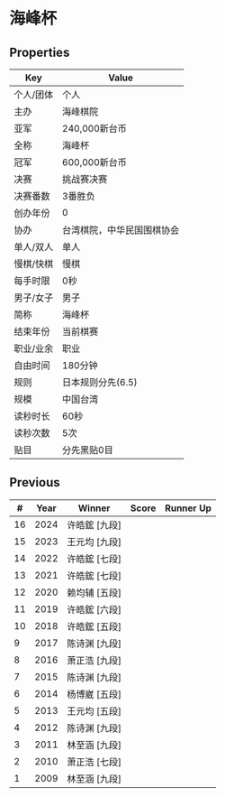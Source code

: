 # 海峰杯

## Properties

| Key | Value |
| --- | ----- |
| 个人/团体 | 个人 |
| 主办 | 海峰棋院 |
| 亚军 | 240,000新台币 |
| 全称 | 海峰杯 |
| 冠军 | 600,000新台币 |
| 决赛 | 挑战赛决赛 |
| 决赛番数 | 3番胜负 |
| 创办年份 | 0 |
| 协办 | 台湾棋院，中华民国围棋协会 |
| 单人/双人 | 单人 |
| 慢棋/快棋 | 慢棋 |
| 每手时限 | 0秒 |
| 男子/女子 | 男子 |
| 简称 | 海峰杯 |
| 结束年份 | 当前棋赛 |
| 职业/业余 | 职业 |
| 自由时间 | 180分钟 |
| 规则 | 日本规则分先(6.5) |
| 规模 | 中国台湾 |
| 读秒时长 | 60秒 |
| 读秒次数 | 5次 |
| 贴目 | 分先黑贴0目 |

## Previous

| # | Year | Winner | Score | Runner Up |
| --- | --- | --- | --- | --- |
| 16 | 2024 | 许皓鋐 [九段] |  |  |
| 15 | 2023 | 王元均 [九段] |  |  |
| 14 | 2022 | 许皓鋐 [七段] |  |  |
| 13 | 2021 | 许皓鋐 [七段] |  |  |
| 12 | 2020 | 赖均辅 [五段] |  |  |
| 11 | 2019 | 许皓鋐 [六段] |  |  |
| 10 | 2018 | 许皓鋐 [五段] |  |  |
| 9 | 2017 | 陈诗渊 [九段] |  |  |
| 8 | 2016 | 萧正浩 [九段] |  |  |
| 7 | 2015 | 陈诗渊 [九段] |  |  |
| 6 | 2014 | 杨博崴 [五段] |  |  |
| 5 | 2013 | 王元均 [五段] |  |  |
| 4 | 2012 | 陈诗渊 [九段] |  |  |
| 3 | 2011 | 林至涵 [九段] |  |  |
| 2 | 2010 | 萧正浩 [七段] |  |  |
| 1 | 2009 | 林至涵 [九段] |  |  |

